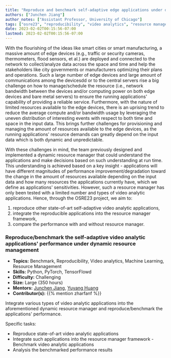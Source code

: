 ```yaml
---
title: "Reproduce and benchmark self-adaptive edge applications under dynamic resource management"
authors: ["Junchen Jiang"]
author_notes: ["Assistant Professor, University of Chicago"]
tags: ["osre23", "reproducibility", "video analytics", "resource management"]
date: 2023-02-02T00:15:56-07:00
lastmod: 2023-02-02T00:15:56-07:00
---
```


With the flourishing of the ideas like smart cities or smart manufacturing, a massive amount of edge devices (e.g., traffic or security cameras, thermometers, flood sensors, et al.) are deployed and connected to the network to collect/analyze data across the space and time and help the stakeholders like city governments or manufacturers optimizing their plans and operations. Such a large number of edge devices and large amount of communications among the devicesdd or to the central servers rise a big challenge on how to manage/schedule the resource (i.e., network bandwidth between the devices and/or computing power on both edge devices and bare metal servers) to ensure the running applications' capability of providing a reliable service. Furthermore, with the nature of limited resources available to the edge devices, there is an uprising trend to reduce the average compute and/or bandwidth usage by leveraging the uneven distribution of interesting events with respect to both time and space in the input data. This brings further challenges for provisioning and managing the amount of resources available to the edge devices, as the running applications' resource demands can greatly depend on the input data which is both dynamic and unpredictable.

With these challenges in mind, the team previously designed and implemented a dynamic resource manager that could understand the applications and make decisions based on such understanding at run time. This understanding is achieved based on a key insight - applications will have different magnitudes of performance improvement/degradation toward the change in the amount of resources available depending on the input data and how many resources the applications currently have, which we define as applications' sensitivities. However, such a resource manager has only been tested with a limited number and types of video analytic applications. Hence, through the OSRE23 project, we aim to:

1. reproduce other state-of-art self-adaptive video analytic applications,
2. integrate the reproducible applications into the resource manager framework, 
3. compare the performance with and without resource manager.

### Reproduce/benchmark the self-adaptive video analytic applications' performance under dynamic resource management

- **Topics:** Benchmark, Reproducibility, Video analytics, Machine Learning, Resource Management
- **Skills:** Python, PyTorch, TensorFlowd
- **Difficulty:** Challenging
- **Size:** Large (350 hours)
- **Mentors:** [Junchen Jiang](mailto:junchenj@uchicago.edu), [Yuyang Huang](mailto:yuyangh@uchicago.edu)
- **Contributor(s):** {{% mention zharfanf %}}

Integrate various types of video analytic applications into the aforementioned dynamic resource manager and reproduce/benchmark the applications' performance.

Specific tasks:
- Reproduce state-of-art video analytic applications
- Integrate such applications into the resource manager framework - Benchmark video analytic applications
- Analysis the benchmarked performance results